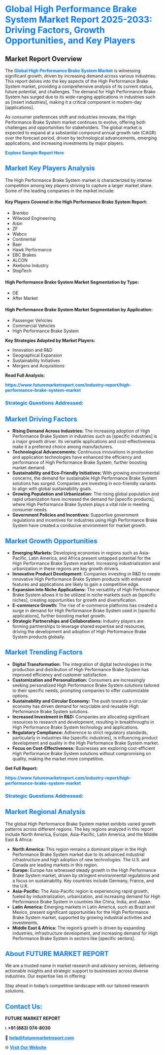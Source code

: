 <h1 style="color: #007BFF;">Global High Performance Brake System Market Report 2025-2033: Driving Factors, Growth Opportunities, and Key Players</h1>

<section id="overview">
<h2>Market Report Overview</h2>
<p>The <a href="https://www.futuremarketreport.com/industry-report/high-performance-brake-system-market" style="color: #007BFF; text-decoration: none;"><strong>Global High Performance Brake System Market</strong></a> is witnessing significant growth, driven by increasing demand across various industries. This report delves into the key aspects of the High Performance Brake System market, providing a comprehensive analysis of its current status, future potential, and challenges. The demand for High Performance Brake System has surged due to its wide-ranging applications in industries such as [insert industries], making it a critical component in modern-day [applications].</p>
<p>As consumer preferences shift and industries innovate, the High Performance Brake System market continues to evolve, offering both challenges and opportunities for stakeholders. The global market is expected to expand at a substantial compound annual growth rate (CAGR) over the forecast period, driven by technological advancements, emerging applications, and increasing investments by major players.</p>
</section>

<section id="overview">
<p><a href="https://www.futuremarketreport.com/request-sample/reportId=126497" style="color: #007BFF; text-decoration: none;"><strong>Explore Sample Report Here</strong></a></p>
</section>

<section id="key-players">
<h2 style="color: #007BFF;">Market Key Players Analysis</h2>
<p>The High Performance Brake System market is characterized by intense competition among key players striving to capture a larger market share. Some of the leading companies in the market include:</p>
<h4>Key Players Covered in the High Performance Brake System Report:</h4>
<ul><li>Brembo</li><li>Wilwood Engineering</li><li>Aisin</li><li>ZF</li><li>Wabco</li><li>Continental</li><li>Baer</li><li>Hawk Performance</li><li>EBC Brakes</li><li>ALCON</li><li>Akebono Industry</li><li>StopTech</li></ul>
<h4>High Performance Brake System Market Segmentation by Type:</h4>
<ul><li>OE</li><li>After Market</li></ul>

<h4>High Performance Brake System Market Segmentation by Application:</h4>
<ul><li>Passenger Vehicles</li><li>Commercial Vehicles</li><li>High Performance Brake System</li></ul>
<p><strong>Key Strategies Adopted by Market Players:</strong></p>
<ul>
<li>Innovation and R&D</li>
<li>Geographical Expansion</li>
<li>Sustainability Initiatives</li>
<li>Mergers and Acquisitions</li>
</ul>
</section>

<section>
<p><strong>Read Full Analysis: </strong></p><a href="https://www.futuremarketreport.com/industry-report/high-performance-brake-system-market" style="color: #007BFF; text-decoration: none;"><strong>https://www.futuremarketreport.com/industry-report/high-performance-brake-system-market</strong></a>
<h3 style="color: #007BFF;">Strategic Questions Addressed:</h3>
</section>

<section id="driving-factors">
<h2 style="color: #007BFF;">Market Driving Factors</h2>
<ul>
<li><strong>Rising Demand Across Industries:</strong> The increasing adoption of High Performance Brake System in industries such as [specific industries] is a major growth driver. Its versatile applications and cost-effectiveness make it a preferred choice among manufacturers.</li>
<li><strong>Technological Advancements:</strong> Continuous innovations in production and application technologies have enhanced the efficiency and performance of High Performance Brake System, further boosting market demand.</li>
<li><strong>Sustainability and Eco-Friendly Initiatives:</strong> With growing environmental concerns, the demand for sustainable High Performance Brake System solutions has surged. Companies are investing in eco-friendly variants to align with global sustainability goals.</li>
<li><strong>Growing Population and Urbanization:</strong> The rising global population and rapid urbanization have increased the demand for [specific products], where High Performance Brake System plays a vital role in meeting consumer needs.</li>
<li><strong>Government Policies and Incentives:</strong> Supportive government regulations and incentives for industries using High Performance Brake System have created a conducive environment for market growth.</li>
</ul>
</section>

<section id="growth-opportunities">
<h2 style="color: #007BFF;">Market Growth Opportunities</h2>
<ul>
<li><strong>Emerging Markets:</strong> Developing economies in regions such as Asia-Pacific, Latin America, and Africa present untapped potential for the High Performance Brake System market. Increasing industrialization and urbanization in these regions are key growth drivers.</li>
<li><strong>Innovative Product Development:</strong> Companies investing in R&D to create innovative High Performance Brake System products with enhanced features and applications are likely to gain a competitive edge.</li>
<li><strong>Expansion into Niche Applications:</strong> The versatility of High Performance Brake System allows it to be utilized in niche markets such as [specific niches], creating opportunities for growth and diversification.</li>
<li><strong>E-commerce Growth:</strong> The rise of e-commerce platforms has created a surge in demand for High Performance Brake System used in [specific applications], further boosting market growth.</li>
<li><strong>Strategic Partnerships and Collaborations:</strong> Industry players are forming partnerships to leverage shared expertise and resources, driving the development and adoption of High Performance Brake System products globally.</li>
</ul>
</section>

<section id="trending-factors">
<h2 style="color: #007BFF;">Market Trending Factors</h2>
<ul>
<li><strong>Digital Transformation:</strong> The integration of digital technologies in the production and distribution of High Performance Brake System has improved efficiency and customer satisfaction.</li>
<li><strong>Customization and Personalization:</strong> Consumers are increasingly seeking personalized High Performance Brake System solutions tailored to their specific needs, prompting companies to offer customizable options.</li>
<li><strong>Sustainability and Circular Economy:</strong> The push towards a circular economy has driven demand for recyclable and reusable High Performance Brake System solutions.</li>
<li><strong>Increased Investment in R&D:</strong> Companies are allocating significant resources to research and development, resulting in breakthroughs in High Performance Brake System technology and applications.</li>
<li><strong>Regulatory Compliance:</strong> Adherence to strict regulatory standards, particularly in industries like [specific industries], is influencing product development and quality in the High Performance Brake System market.</li>
<li><strong>Focus on Cost-Effectiveness:</strong> Businesses are exploring cost-efficient High Performance Brake System solutions without compromising on quality, making the market more competitive.</li>
</ul>
</section>

<section>
<p><strong>Get Full Report: </strong></p><a href="https://www.futuremarketreport.com/industry-report/high-performance-brake-system-market" style="color: #007BFF; text-decoration: none;"><strong>https://www.futuremarketreport.com/industry-report/high-performance-brake-system-market</strong></a>
<h3 style="color: #007BFF;">Strategic Questions Addressed:</h3>
</section>


<section id="regional-analysis">
<h2 style="color: #007BFF;">Market Regional Analysis</h2>
<p>The global High Performance Brake System market exhibits varied growth patterns across different regions. The key regions analyzed in this report include North America, Europe, Asia-Pacific, Latin America, and the Middle East & Africa:</p>
<ul>
<li><strong>North America:</strong> This region remains a dominant player in the High Performance Brake System market due to its advanced industrial infrastructure and high adoption of new technologies. The U.S. and Canada are leading markets in this region.</li>
<li><strong>Europe:</strong> Europe has witnessed steady growth in the High Performance Brake System market, driven by stringent environmental regulations and a focus on sustainability. Key countries include Germany, France, and the U.K.</li>
<li><strong>Asia-Pacific:</strong> The Asia-Pacific region is experiencing rapid growth, fueled by industrialization, urbanization, and increasing demand for High Performance Brake System in countries like China, India, and Japan.</li>
<li><strong>Latin America:</strong> Emerging markets in Latin America, such as Brazil and Mexico, present significant opportunities for the High Performance Brake System market, supported by growing industrial activities and investments.</li>
<li><strong>Middle East & Africa:</strong> The region’s growth is driven by expanding industries, infrastructure development, and increasing demand for High Performance Brake System in sectors like [specific sectors].</li>
</ul>
</section>

<footer>
<h2 style="color: #007BFF;">About FUTURE MARKET REPORT</h2>
<p>We are a trusted name in market research and advisory services, delivering actionable insights and strategic support to businesses across diverse industries. Our expertise lies in offering:</p>

<p>Stay ahead in today’s competitive landscape with our tailored research solutions.</p>

<h2 style="color: #007BFF;">Contact Us:</h2>
<p><strong>FUTURE MARKET REPORT</strong></p>
<p>📞 <strong>+91 (883) 074-8030</strong></p>
<p>📧 <strong><a href="mailto:help@futuremarketreport.com" style="color: #007BFF;">help@futuremarketreport.com</a></strong></p>
<p>🌐 <strong><a href="https://www.futuremarketreport.com/" style="color: #007BFF;">Visit Our Website</a></strong></p>
</footer>